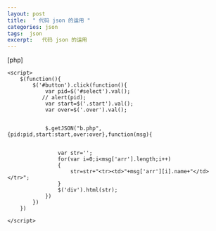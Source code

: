 ```yaml
---
layout: post
title:  " 代码 json 的运用 "
categories: json
tags:  json
excerpt:   代码 json 的运用 
---
```


[php] 

    <script>  
        $(function(){  
            $('#button').click(function(){  
                var pid=$('#select').val();  
               // alert(pid);  
                var start=$('.start').val();  
                var over=$('.over').val();  
      
      
                $.getJSON("b.php",{pid:pid,start:start,over:over},function(msg){  
      
      
                    var str='';  
                    for(var i=0;i<msg['arr'].length;i++)  
                    {  
                        str=str+"<tr><td>"+msg['arr'][i].name+"</td></tr>";  
                    }  
                    $('div').html(str);  
                })  
            })  
        })  
      
    </script>  




 

